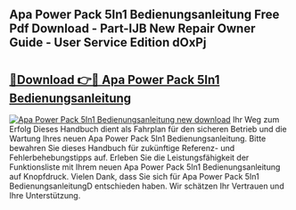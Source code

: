 ## Apa Power Pack 5In1 Bedienungsanleitung Free Pdf Download - Part-IJB New Repair Owner Guide - User Service Edition dOxPj

# <h2><a href="http://df5jsm.blite.top/?on=Apa+Power+Pack+5In1+Bedienungsanleitung">🔗Download 👉🔴 Apa Power Pack 5In1 Bedienungsanleitung</a></h2>

[![Apa Power Pack 5In1 Bedienungsanleitung new download](https://i.imgur.com/lujVjoI.png)](http://df5jsm.blite.top/?on=Apa+Power+Pack+5In1+Bedienungsanleitung)
Ihr Weg zum Erfolg Dieses Handbuch dient als Fahrplan für den sicheren Betrieb und die Wartung Ihres neuen Apa Power Pack 5In1 Bedienungsanleitung. Bitte bewahren Sie dieses Handbuch für zukünftige Referenz- und Fehlerbehebungstipps auf. Erleben Sie die Leistungsfähigkeit der Funktionsliste mit Ihrem neuen Apa Power Pack 5In1 Bedienungsanleitung auf Knopfdruck. Vielen Dank, dass Sie sich für Apa Power Pack 5In1 BedienungsanleitungD entschieden haben. Wir schätzen Ihr Vertrauen und Ihre Unterstützung.
